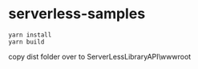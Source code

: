 # serverless-samples

``` cd  ServerLessLibraryUI
yarn install
yarn build
```
copy dist folder over to ServerLessLibraryAPI\wwwroot

